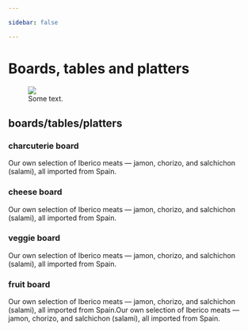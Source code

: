 ```yaml
---

sidebar: false

---
```

# Boards, tables and platters 

<figure class="full-width-img">
  <img src="/img/EnTuCasa-Charcuterie-1.jpg">
  <figcaption>Some text.</figcaption>
</figure>


## boards/tables/platters

### charcuterie board
Our own selection of Iberico meats — jamon, chorizo, and salchichon (salami), all imported from Spain.

### cheese board
Our own selection of Iberico meats — jamon, chorizo, and salchichon (salami), all imported from Spain.

### veggie board
Our own selection of Iberico meats — jamon, chorizo, and salchichon (salami), all imported from Spain.

### fruit board	
Our own selection of Iberico meats — jamon, chorizo, and salchichon (salami), all imported from Spain.Our own selection of Iberico meats — jamon, chorizo, and salchichon (salami), all imported from Spain.		


